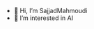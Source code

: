 - 👋 Hi, I’m SajjadMahmoudi
- 👀 I’m interested in AI


<!---
SajjadMahmoudi/SajjadMahmoudi is a ✨ special ✨ repository because its `README.md` (this file) appears on your GitHub profile.
You can click the Preview link to take a look at your changes.
--->
